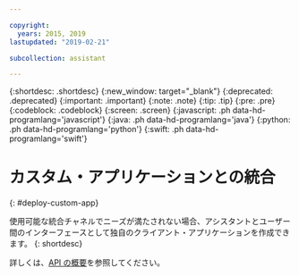 ```yaml
---

copyright:
  years: 2015, 2019
lastupdated: "2019-02-21"

subcollection: assistant

---
```


{:shortdesc: .shortdesc}
{:new_window: target="_blank"}
{:deprecated: .deprecated}
{:important: .important}
{:note: .note}
{:tip: .tip}
{:pre: .pre}
{:codeblock: .codeblock}
{:screen: .screen}
{:javascript: .ph data-hd-programlang='javascript'}
{:java: .ph data-hd-programlang='java'}
{:python: .ph data-hd-programlang='python'}
{:swift: .ph data-hd-programlang='swift'}

# カスタム・アプリケーションとの統合
{: #deploy-custom-app}

使用可能な統合チャネルでニーズが満たされない場合、アシスタントとユーザー間のインターフェースとして独自のクライアント・アプリケーションを作成できます。
{: shortdesc}

詳しくは、[API の概要](/docs/services/assistant?topic=assistant-api-overview)を参照してください。
